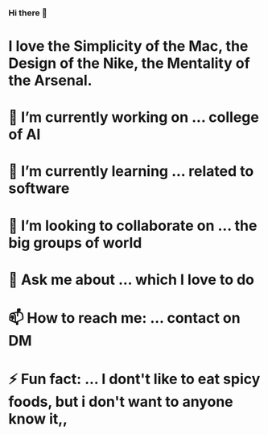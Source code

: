### Hi there 👋

# I love the Simplicity of the Mac, the Design of the Nike, the Mentality of the Arsenal.

# 🔭 I’m currently working on ... college of AI
# 🌱 I’m currently learning ... related to software
# 👯 I’m looking to collaborate on ... the big groups of world
# 💬 Ask me about ... which I love to do
# 📫 How to reach me: ... contact on DM
# ⚡ Fun fact: ... I dont't like to eat spicy foods, but i don't want to anyone know it,,
